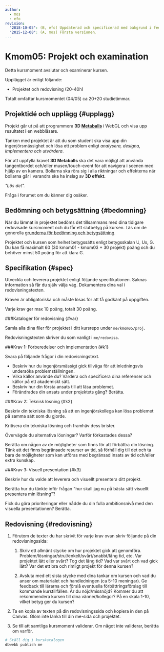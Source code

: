 ```yaml
---
author:
  - mos
  - efo
revision:
  "2018-10-05": (B, efo) Uppdaterad och specificerad med bakgrund i feedback från VT17.
  "2015-12-08": (A, mos) Första versionen.
...
```

Kmom05: Projekt och examination
==================================

Detta kursmoment avslutar och examinerar kursen.

Upplägget är enligt följande:

* Projektet och redovisning (20-40h)

Totalt omfattar kursmomentet (04/05) ca 20+20 studietimmar.



Projektidé och upplägg {#upplagg}
--------------------------------------------------------------------

Projekt går ut på att programmera **3D [Metaballs](https://en.wikipedia.org/wiki/Metaballs)** i WebGL och visa upp resultatet i en webbläsare.

Tanken med projektet är att du som student ska visa upp din ingenjörsmässighet och lösa ett problem enligt _analysera, designa, implementera och utvärdera_.

För att uppfylla kravet **3D Metaballs** ska det vara möjligt att använda tangentbordet och/eller musen/touch-event för att navigera i scenen med hjälp av en kamera. Bollarna ska röra sig i alla riktningar och effekterna när bollarna går i varandra ska ha inslag av **3D effekt**.

*"Lös det".*

Fråga i forumet om du känner dig osäker.



Bedömning och betygsättning {#bedomning}
--------------------------------------------------------------------

När du lämnat in projektet bedöms det tillsammans med dina tidigare redovisade kursmoment och du får ett slutbetyg på kursen. Läs om de generella [grunderna för bedömning och betygsättning](kurser/bedomning-och-betygsattning-g-u).

Projektet och kursen som helhet betygssätts enligt betygsskalan U, Ux, G. Du kan få maximalt 60 (30 kmom01 - kmom03 + 30 projekt) poäng och du behöver minst 50 poäng för att klara G.



Specifikation {#spec}
--------------------------------------------------------------------

Utveckla och leverera projektet enligt följande specifikationen. Saknas information så får du själv välja väg. Dokumentera dina val i redovisningstexten.

Kraven är obligatoriska och måste lösas för att få godkänt på uppgiften.

Varje krav ger max 10 poäng, totalt 30 poäng.

<!-- Se över poängsättningen -->



###Kataloger för redovisning {#var}

Samla alla dina filer för projektet i ditt kursrepo under `me/kmom05/proj`.

Redovisningstexten skriver du som vanligt i `me/redovisa`.



###Krav 1: Förberedelser och implementation {#k1}

Svara på följande frågor i din redovisningstext.

* Beskriv hur du ingenjörsmässigt gick tillväga för att inledningsvis undersöka problemställningen.
* Vilka källor använde du? Värdera och specificera dina referenser och källor på ett akademiskt sätt.
* Beskriv hur din första ansats till att läsa problemet.
* Förändrades din ansats under projektets gång? Berätta.

<!-- Skall rubriken verkligen vara "implementation", överväg en variant av IMRAD, eller någon ingenjörsmässig rapport mall -->



###Krav 2: Teknisk lösning {#k2}

Beskriv din tekniska lösning så att en ingenjörskollega kan lösa problemet på samma sätt som du gjorde.

Kritisera din tekniska lösning och framhäv dess brister.

Övervägde du alternativa lösningar? Varför förkastades dessa?

Berätta om någon av de möjligheter som finns för att förbättra din lösning. Tänk att det finns begränsade resurser av tid, så förhåll dig till det och ta bara de möjligheter som kan utföras med begränsad insats av tid och/eller extra kunskap.



###Krav 3: Visuell presentation {#k3}

Beskriv hur du valde att leverera och visuellt presentera ditt projekt.

Berätta hur du tänkte inför frågan "hur skall jag nu på bästa sätt visuellt presentera min lösning"?

Fick du göra prioriteringar eller nådde du din fulla ambitionsnivå med den visuella presentationen? Berätta.



Redovisning {#redovisning}
--------------------------------------------------------------------

1. Förutom de texter du har skrivit för varje krav ovan skriv följande på din redovisningssida:

    <!-- 1. För varje krav du implementerat, dvs 1-3, skriver du ett textstycke där du beskriver vad du gjort, hur du tänkt och besvara samtliga frågor. Poängsättningen tar sin start i din text så se till att skriva väl för att undvika poängavdrag. Missar du att skriva/dokumentera din lösning så blir det 0 poäng. Du kan inte komplettera en inlämning för att få högre betyg. -->

    1. Skriv ett allmänt stycke om hur projektet gick att genomföra. Problem/lösningar/strul/enkelt/svårt/snabbt/lång tid, etc. Var projektet lätt eller svårt? Tog det lång tid? Vad var svårt och vad gick lätt? Var det ett bra och rimligt projekt för denna kursen?

    1. Avsluta med ett sista stycke med dina tankar om kursen och vad du anser om materialet och handledningen (ca 5-10 meningar). Ge feedback till lärarna och förslå eventuella förbättringsförslag till kommande kurstillfällen. Är du nöjd/missnöjd? Kommer du att rekommendera kursen till dina vänner/kollegor? På en skala 1-10, vilket betyg ger du kursen?

1. Ta en kopia av texten på din redovisningssida och kopiera in den på Canvas. Glöm inte länka till din me-sida och projektet.

1. Se till att samtliga kursmoment validerar. Om något inte validerar, berätta om varför.

```bash
# Ställ dig i kurskatalogen
dbwebb publish me
```
